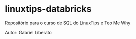 # linuxtips-databricks
Repositório para o curso de SQL do LinuxTips e Teo Me Why

Autor: Gabriel Liberato